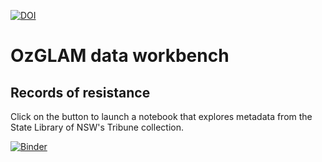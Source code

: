 [![DOI](https://zenodo.org/badge/DOI/10.5281/zenodo.3549139.svg)](https://doi.org/10.5281/zenodo.3549139)

# OzGLAM data workbench
## Records of resistance

Click on the button to launch a notebook that explores metadata from the State Library of NSW's Tribune collection.

[![Binder](https://mybinder.org/badge.svg)](https://mybinder.org/v2/gh/GLAM-Workbench/ozglam-data-records-of-resistance/master)
